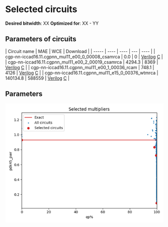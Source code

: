 
Selected circuits
===================
**Desired bitwidth**: XX
**Optimized for**: XX - YY


Parameters of circuits
----------------------------

| Circuit name | MAE | WCE | Download |
| ----- |  ---- | ---- | --- | ---- | 
| cgp-nn-iccad16.11.cgpnn_mul11_e00_0_00008_csamrca | 0.0 | 0 |  [Verilog](cgp-nn-iccad16.11.cgpnn_mul11_e00_0_00008_csamrca.v) [C](cgp-nn-iccad16.11.cgpnn_mul11_e00_0_00008_csamrca.c) |
| cgp-nn-iccad16.11.cgpnn_mul11_e00_2_00019_csamrca | 4294.3 | 8369 |  [Verilog](cgp-nn-iccad16.11.cgpnn_mul11_e00_2_00019_csamrca.v) [C](cgp-nn-iccad16.11.cgpnn_mul11_e00_2_00019_csamrca.c) |
| cgp-nn-iccad16.11.cgpnn_mul11_e00_1_00036_rcam | 748.1 | 4126 |  [Verilog](cgp-nn-iccad16.11.cgpnn_mul11_e00_1_00036_rcam.v) [C](cgp-nn-iccad16.11.cgpnn_mul11_e00_1_00036_rcam.c) |
| cgp-nn-iccad16.11.cgpnn_mul11_e15_0_00376_wtmrca | 140134.8 | 588559 |  [Verilog](cgp-nn-iccad16.11.cgpnn_mul11_e15_0_00376_wtmrca.v) [C](cgp-nn-iccad16.11.cgpnn_mul11_e15_0_00376_wtmrca.c) |

Parameters
--------------
![Parameters figure](fig.png)
         